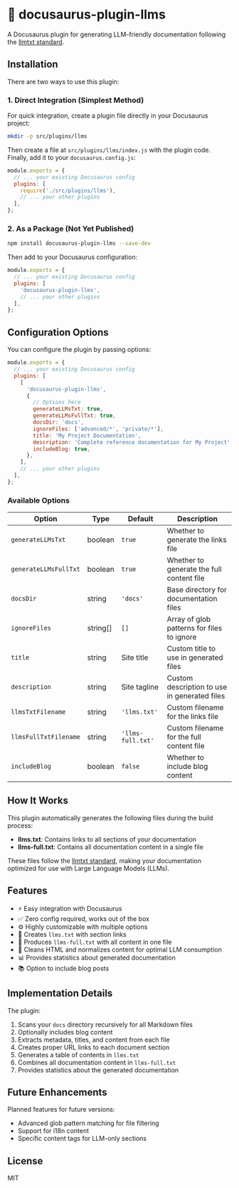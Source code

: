 # 📜 docusaurus-plugin-llms

A Docusaurus plugin for generating LLM-friendly documentation following the [llmtxt standard](https://llmtxt.org/).

## Installation

There are two ways to use this plugin:

### 1. Direct Integration (Simplest Method)

For quick integration, create a plugin file directly in your Docusaurus project:

```bash
mkdir -p src/plugins/llms
```

Then create a file at `src/plugins/llms/index.js` with the plugin code. Finally, add it to your `docusaurus.config.js`:

```js
module.exports = {
  // ... your existing Docusaurus config
  plugins: [
    require('./src/plugins/llms'),
    // ... your other plugins
  ],
};
```

### 2. As a Package (Not Yet Published)

```bash
npm install docusaurus-plugin-llms --save-dev
```

Then add to your Docusaurus configuration:

```js
module.exports = {
  // ... your existing Docusaurus config
  plugins: [
    'docusaurus-plugin-llms',
    // ... your other plugins
  ],
};
```

## Configuration Options

You can configure the plugin by passing options:

```js
module.exports = {
  // ... your existing Docusaurus config
  plugins: [
    [
      'docusaurus-plugin-llms',
      {
        // Options here
        generateLLMsTxt: true,
        generateLLMsFullTxt: true,
        docsDir: 'docs',
        ignoreFiles: ['advanced/*', 'private/*'],
        title: 'My Project Documentation',
        description: 'Complete reference documentation for My Project',
        includeBlog: true,
      },
    ],
    // ... your other plugins
  ],
};
```

### Available Options

| Option | Type | Default | Description |
|--------|------|---------|-------------|
| `generateLLMsTxt` | boolean | `true` | Whether to generate the links file |
| `generateLLMsFullTxt` | boolean | `true` | Whether to generate the full content file |
| `docsDir` | string | `'docs'` | Base directory for documentation files |
| `ignoreFiles` | string[] | `[]` | Array of glob patterns for files to ignore |
| `title` | string | Site title | Custom title to use in generated files |
| `description` | string | Site tagline | Custom description to use in generated files |
| `llmsTxtFilename` | string | `'llms.txt'` | Custom filename for the links file |
| `llmsFullTxtFilename` | string | `'llms-full.txt'` | Custom filename for the full content file |
| `includeBlog` | boolean | `false` | Whether to include blog content |

## How It Works

This plugin automatically generates the following files during the build process:

- **llms.txt**: Contains links to all sections of your documentation
- **llms-full.txt**: Contains all documentation content in a single file

These files follow the [llmtxt standard](https://llmtxt.org/), making your documentation optimized for use with Large Language Models (LLMs).

## Features

- ⚡️ Easy integration with Docusaurus
- ✅ Zero config required, works out of the box
- ⚙️ Highly customizable with multiple options
- 📝 Creates `llms.txt` with section links
- 📖 Produces `llms-full.txt` with all content in one file
- 🧹 Cleans HTML and normalizes content for optimal LLM consumption
- 📊 Provides statistics about generated documentation
- 📚 Option to include blog posts

## Implementation Details

The plugin:

1. Scans your `docs` directory recursively for all Markdown files
2. Optionally includes blog content
3. Extracts metadata, titles, and content from each file
4. Creates proper URL links to each document section
5. Generates a table of contents in `llms.txt`
6. Combines all documentation content in `llms-full.txt`
7. Provides statistics about the generated documentation

## Future Enhancements

Planned features for future versions:

- Advanced glob pattern matching for file filtering
- Support for i18n content
- Specific content tags for LLM-only sections

## License

MIT 